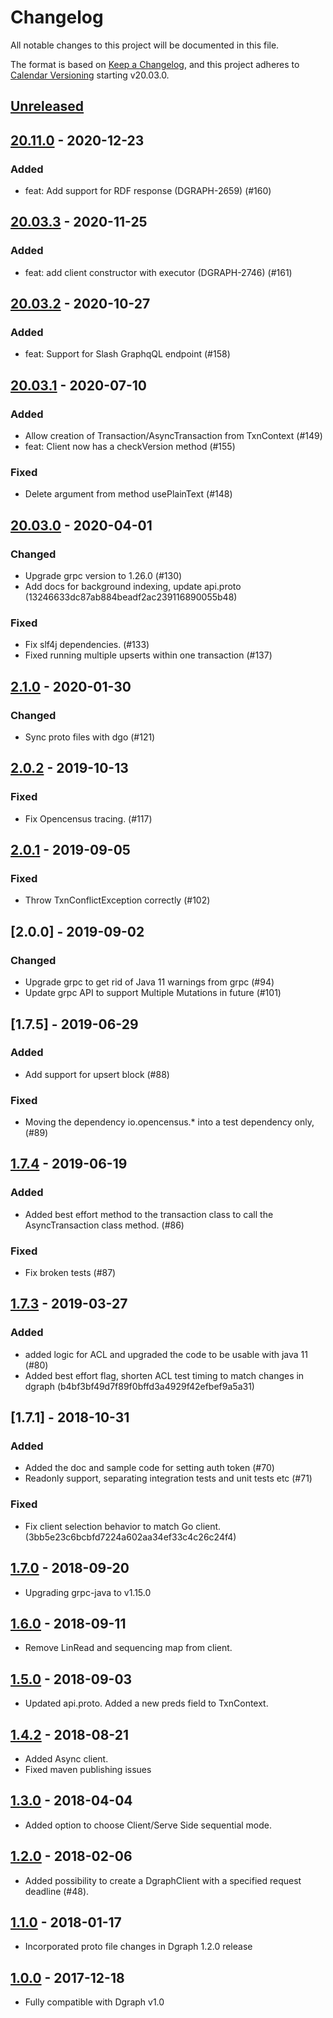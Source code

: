 # Changelog
All notable changes to this project will be documented in this file.

The format is based on [Keep a Changelog](http://keepachangelog.com/en/1.1.0/),
and this project adheres to [Calendar Versioning](https://calver.org/) starting v20.03.0.

## [Unreleased]

## [20.11.0] - 2020-12-23
### Added
* feat: Add support for RDF response (DGRAPH-2659) (#160)

## [20.03.3] - 2020-11-25
### Added
* feat: add client constructor with executor (DGRAPH-2746) (#161)

## [20.03.2] - 2020-10-27
### Added
* feat: Support for Slash GraphqQL endpoint (#158)

## [20.03.1] - 2020-07-10
### Added
* Allow creation of Transaction/AsyncTransaction from TxnContext (#149)
* feat: Client now has a checkVersion method (#155)
### Fixed
* Delete argument from method usePlainText (#148)

## [20.03.0] - 2020-04-01
### Changed
* Upgrade grpc version to 1.26.0 (#130)
* Add docs for background indexing, update api.proto (13246633dc87ab884beadf2ac239116890055b48)
### Fixed
* Fix slf4j dependencies. (#133)
* Fixed running multiple upserts within one transaction (#137)

## [2.1.0] - 2020-01-30
### Changed
* Sync proto files with dgo (#121)

## [2.0.2] - 2019-10-13
### Fixed
* Fix Opencensus tracing. (#117)

## [2.0.1] - 2019-09-05
### Fixed
* Throw TxnConflictException correctly (#102)

## [2.0.0] - 2019-09-02
### Changed
* Upgrade grpc to get rid of Java 11 warnings from grpc (#94)
* Update grpc API to support Multiple Mutations in future (#101)

## [1.7.5] - 2019-06-29
### Added
* Add support for upsert block (#88)
### Fixed
* Moving the dependency io.opencensus.* into a test dependency only, (#89)

## [1.7.4] - 2019-06-19
### Added
* Added best effort method to the transaction class to call the AsyncTransaction class method. (#86)
### Fixed
* Fix broken tests (#87)

## [1.7.3] - 2019-03-27
### Added
* added logic for ACL and upgraded the code to be usable with java 11 (#80)
* Added best effort flag, shorten ACL test timing to match changes in dgraph (b4bf3bf49d7f89f0bffd3a4929f42efbef9a5a31)

## [1.7.1] - 2018-10-31
### Added
* Added the doc and sample code for setting auth token (#70)
* Readonly support, separating integration tests and unit tests etc (#71)
### Fixed
* Fix client selection behavior to match Go client. (3bb5e23c6bcbfd7224a602aa34ef33c4c26c24f4)

## [1.7.0] - 2018-09-20
* Upgrading grpc-java to v1.15.0

## [1.6.0] - 2018-09-11
* Remove LinRead and sequencing map from client.

## [1.5.0] - 2018-09-03
* Updated api.proto. Added a new preds field to TxnContext.

## [1.4.2] - 2018-08-21
* Added Async client.
* Fixed maven publishing issues

## [1.3.0] - 2018-04-04
* Added option to choose Client/Serve Side sequential mode.

## [1.2.0] - 2018-02-06
* Added possibility to create a DgraphClient with a specified request
  deadline (#48).

## [1.1.0] - 2018-01-17
* Incorporated proto file changes in Dgraph 1.2.0 release

## [1.0.0] - 2017-12-18
* Fully compatible with Dgraph v1.0

[Unreleased]: https://github.com/dgraph-io/dgraph4j/compare/v20.11.0...HEAD
[20.11.0]: https://github.com/dgraph-io/dgraph4j/compare/v20.03.3...v20.11.0
[20.03.3]: https://github.com/dgraph-io/dgraph4j/compare/v20.03.2...v20.03.3
[20.03.2]: https://github.com/dgraph-io/dgraph4j/compare/v20.03.1...v20.03.2
[20.03.1]: https://github.com/dgraph-io/dgraph4j/compare/v20.03.0...v20.03.1
[20.03.0]: https://github.com/dgraph-io/dgraph4j/compare/v2.1.0...v20.03.0
[2.1.0]: https://github.com/dgraph-io/dgraph4j/compare/v2.0.2...v2.1.0
[2.0.2]: https://github.com/dgraph-io/dgraph4j/compare/v2.0.1...v2.0.2
[2.0.1]: https://github.com/dgraph-io/dgraph4j/compare/v1.7.4...v2.0.1
[1.7.4]: https://github.com/dgraph-io/dgraph4j/compare/v1.7.3...v1.7.4
[1.7.3]: https://github.com/dgraph-io/dgraph4j/compare/v1.7.0...v1.7.3
[1.7.0]: https://github.com/dgraph-io/dgraph4j/compare/v1.6.0...v1.7.0
[1.7.0]: https://github.com/dgraph-io/dgraph4j/compare/v1.6.0...v1.7.0
[1.6.0]: https://github.com/dgraph-io/dgraph4j/compare/v1.5.0...v1.6.0
[1.5.0]: https://github.com/dgraph-io/dgraph4j/compare/v1.4.2...v1.5.0
[1.4.2]: https://github.com/dgraph-io/dgraph4j/compare/v1.3.0...v1.4.2
[1.3.0]: https://github.com/dgraph-io/dgraph4j/compare/v1.2.0...v1.3.0
[1.2.0]: https://github.com/dgraph-io/dgraph4j/compare/v1.1.0...v1.2.0
[1.1.0]: https://github.com/dgraph-io/dgraph4j/compare/v1.0.0...v1.1.0
[1.0.0]: https://github.com/dgraph-io/dgraph4j/tree/v1.0.0
